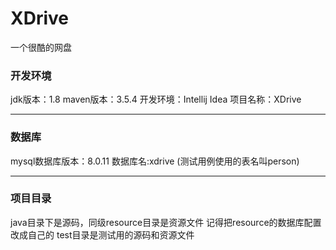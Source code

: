 # XDrive
一个很酷的网盘

### 开发环境

jdk版本：1.8
maven版本：3.5.4
开发环境：Intellij Idea
项目名称：XDrive

---

### 数据库

mysql数据库版本：8.0.11
数据库名:xdrive
(测试用例使用的表名叫person)

---

### 项目目录

java目录下是源码，同级resource目录是资源文件
记得把resource的数据库配置改成自己的
test目录是测试用的源码和资源文件
